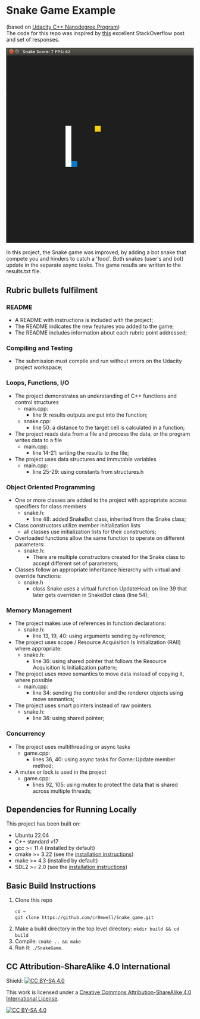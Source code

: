 # Snake Game Example
(based on [Udacity C++ Nanodegree Program](https://www.udacity.com/course/c-plus-plus-nanodegree--nd213))<br>
The code for this repo was inspired by [this](https://codereview.stackexchange.com/questions/212296/snake-game-in-c-with-sdl) excellent StackOverflow post and set of responses.

<img src="snake_game.gif"/>

In this project, the Snake game was improved, by adding a bot snake that compete you and hinders to catch a 'food'.
Both snakes (user's and bot) update in the separate async tasks.
The game results are written to the results.txt file.

## Rubric bullets fulfilment
### README
* A README with instructions is included with the project;
* The README indicates the new features you added to the game;
* The README includes information about each rubric point addressed;

### Compiling and Testing
* The submission must compile and run without errors on the Udacity project workspace;

### Loops, Functions, I/O
* The project demonstrates an understanding of C++ functions and control structures
  * main.cpp:
      * line 9: results outputs are put into the function;
  * snake.cpp:
      * line 50: a distance to the target cell is calculated in a function;
* The project reads data from a file and process the data, or the program writes data to a file
  * main.cpp:
    * line 14-21: writing the results to the file; 
* The project uses data structures and immutable variables
  * main.cpp:
      * line 25-29: using constants from structures.h

### Object Oriented Programming
* One or more classes are added to the project with appropriate access specifiers for class members
	* snake.h:
		* line 48: added SnakeBot class, inherited from the Snake class;
* Class constructors utilize member initialization lists
	* all classes use initialization lists for their constructors;
* Overloaded functions allow the same function to operate on different parameters:
	* snake.h:
		* There are multiple constructors created for the Snake class to accept different set of parameters;
* Classes follow an appropriate inheritance hierarchy with virtual and override functions:
	* snake.h
		* class Snake uses a virtual function UpdateHead on line 39 that later gets overriden in SnakeBot class (line 54);

### Memory Management 
* The project makes use of references in function declarations:
	* snake.h:
		* line 13, 19, 40: using arguments sending by-reference;
* The project uses scope / Resource Acquisition Is Initialization (RAII) where appropriate:
	* snake.h:
		* line 36: using shared pointer that follows the Resource Acquisition Is Initialization pattern;
* The project uses move semantics to move data instead of copying it, where possible
	* main.cpp:
		* line 34: sending the controller and the renderer objects using move semantics;
* The project uses smart pointers instead of raw pointers
	* snake.h:
		* line 36: using shared pointer;

### Concurrency
* The project uses multithreading or async tasks
	* game.cpp:
		* lines 36, 40: using async tasks for Game::Update member method;
* A mutex or lock is used in the project
	* game.cpp:
		* lines 92, 105: using mutex to protect the data that is shared across multiple threads;

## Dependencies for Running Locally
This project has been built on:
* Ubuntu 22.04
* C++ standard v17
* gcc >= 11.4 (installed by default)
* cmake >= 3.22 (see the [installation instructions](https://cmake.org/resources/))
* make >= 4.3 (installed by default)
* SDL2 >= 2.0 (see the [installation instructions](https://wiki.libsdl.org/Installation))

## Basic Build Instructions

1. Clone this repo
   ```shell
   cd ~
   git clone https://github.com/cr0mwell/Snake_game.git
   ```
2. Make a build directory in the top level directory: `mkdir build && cd build`
3. Compile: `cmake .. && make`
4. Run it: `./SnakeGame`.

## CC Attribution-ShareAlike 4.0 International

Shield: [![CC BY-SA 4.0][cc-by-sa-shield]][cc-by-sa]

This work is licensed under a
[Creative Commons Attribution-ShareAlike 4.0 International License][cc-by-sa].

[![CC BY-SA 4.0][cc-by-sa-image]][cc-by-sa]

[cc-by-sa]: http://creativecommons.org/licenses/by-sa/4.0/
[cc-by-sa-image]: https://licensebuttons.net/l/by-sa/4.0/88x31.png
[cc-by-sa-shield]: https://img.shields.io/badge/License-CC%20BY--SA%204.0-lightgrey.svg